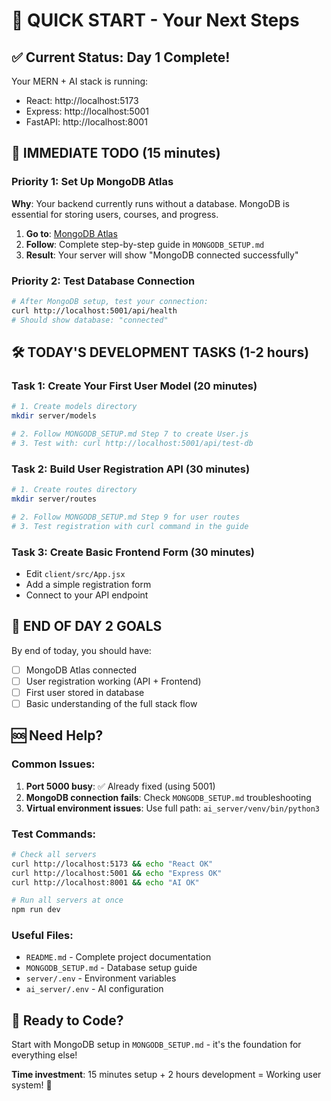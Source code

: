 # 🚀 QUICK START - Your Next Steps

## ✅ **Current Status: Day 1 Complete!**
Your MERN + AI stack is running:
- React: http://localhost:5173
- Express: http://localhost:5001
- FastAPI: http://localhost:8001

## 🎯 **IMMEDIATE TODO (15 minutes)**

### **Priority 1: Set Up MongoDB Atlas**
**Why**: Your backend currently runs without a database. MongoDB is essential for storing users, courses, and progress.

1. **Go to**: [MongoDB Atlas](https://www.mongodb.com/atlas/database)
2. **Follow**: Complete step-by-step guide in `MONGODB_SETUP.md`
3. **Result**: Your server will show "MongoDB connected successfully"

### **Priority 2: Test Database Connection**
```bash
# After MongoDB setup, test your connection:
curl http://localhost:5001/api/health
# Should show database: "connected"
```

## 🛠️ **TODAY'S DEVELOPMENT TASKS (1-2 hours)**

### **Task 1: Create Your First User Model** (20 minutes)
```bash
# 1. Create models directory
mkdir server/models

# 2. Follow MONGODB_SETUP.md Step 7 to create User.js
# 3. Test with: curl http://localhost:5001/api/test-db
```

### **Task 2: Build User Registration API** (30 minutes)
```bash
# 1. Create routes directory  
mkdir server/routes

# 2. Follow MONGODB_SETUP.md Step 9 for user routes
# 3. Test registration with curl command in the guide
```

### **Task 3: Create Basic Frontend Form** (30 minutes)
- Edit `client/src/App.jsx`
- Add a simple registration form
- Connect to your API endpoint

## 🎯 **END OF DAY 2 GOALS**

By end of today, you should have:
- [ ] MongoDB Atlas connected
- [ ] User registration working (API + Frontend)
- [ ] First user stored in database
- [ ] Basic understanding of the full stack flow

## 🆘 **Need Help?**

### **Common Issues:**
1. **Port 5000 busy**: ✅ Already fixed (using 5001)
2. **MongoDB connection fails**: Check `MONGODB_SETUP.md` troubleshooting
3. **Virtual environment issues**: Use full path: `ai_server/venv/bin/python3`

### **Test Commands:**
```bash
# Check all servers
curl http://localhost:5173 && echo "React OK"
curl http://localhost:5001 && echo "Express OK"  
curl http://localhost:8001 && echo "AI OK"

# Run all servers at once
npm run dev
```

### **Useful Files:**
- `README.md` - Complete project documentation
- `MONGODB_SETUP.md` - Database setup guide
- `server/.env` - Environment variables
- `ai_server/.env` - AI configuration

## 🚀 **Ready to Code?**

Start with MongoDB setup in `MONGODB_SETUP.md` - it's the foundation for everything else!

**Time investment**: 15 minutes setup + 2 hours development = Working user system! 🎉
